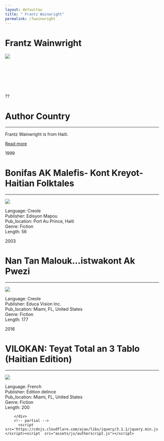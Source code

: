 ```yaml
---
layout: defaultau
title: " Frantz Wainwright"
permalink: /fwainwright
---
```

<!-- partial:index.partial.html -->
<div class="content">
    <h1> Frantz Wainwright</h1>
    <div class="quote">
        <div><img src="https://www.miamibookfair.com/wp-content/uploads/2016/09/wainwright_kiki.jpg" class="logo"></div>
    </div>
    <div class="timeline">
        <div style="padding-bottom:100px;"></div>
        <div class="block">
            <div class="date right"><p class="right"> ?? </p></div>
            <div class="dot"></div>
            <div class="left first">
                <h1>Author Country</h1><hr>
            <p> Frantz Wainwright is from Haiti.</p>
                <a href="#">Read more</a>
            </div>
        </div>
        <div class="block">
            <div class="date left"><p class="left">1999</p></div>
            <div class="dot"></div>
            <div class="right">
                <h1>Bonifas AK Malefis- Kont Kreyot- Haitian Folktales</h1><hr>
                <p><img src="https://images-na.ssl-images-amazon.com/images/I/51BT6nhFBQL._SX301_BO1,204,203,200_.jpg"></p>
                <p>
                Language: Creole <br/>
                Publisher: Edisyon Mapou <br/>
                Pub_location: Port Au Prince, Haiti <br/>
                Genre: Fiction <br/>
                Length: 56 <br/>
                </p>
            </div>
        </div>
        <div class="block">
            <div class="date right"><p class="right">2003</p></div>
            <div class="dot"></div>
            <div class="left">
                <h1>Nan Tan Malouk...istwakont Ak Pwezi</h1><hr>
                <p><img src="https://kepkaa.com/wp-content/uploads/2017/01/465.jpg"></p>
                <p>
                Language: Creole <br/>
                Publisher: Educa Vision Inc. <br/>
                Pub_location: Miami, FL, United States <br/>
                Genre: Fiction <br/>
                Length: 177 <br/>
                </p>
            </div>
        </div>
        <div class="block">
            <div class="date left"><p class="left">2016</p></div>
            <div class="dot"></div>
            <div class="right">
                <h1>VILOKAN: Teyat Total an 3 Tablo (Haitian Edition)</h1><hr>
                <p><img src="https://images-na.ssl-images-amazon.com/images/I/41i26Y1hWhL._SX328_BO1,204,203,200_.jpg"></p>
                <p>
                Language: French <br/>
                Publisher: Édition delince <br/>
                Pub_location: Miami, FL, United States <br/>
                Genre: Fiction <br/>
                Length: 200 <br/>
                </p>
            </div>
        </div>

        </div>
        <!-- partial -->
          <script src='https://cdnjs.cloudflare.com/ajax/libs/jquery/3.1.1/jquery.min.js'></script><script  src="assets/js/authorscript.js"></script>
